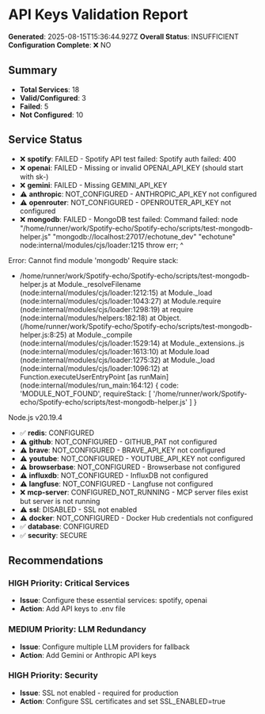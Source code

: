 # API Keys Validation Report

**Generated**: 2025-08-15T15:36:44.927Z
**Overall Status**: INSUFFICIENT
**Configuration Complete**: ❌ NO

## Summary

- **Total Services**: 18
- **Valid/Configured**: 3
- **Failed**: 5
- **Not Configured**: 10

## Service Status

- ❌ **spotify**: FAILED - Spotify API test failed: Spotify auth failed: 400
- ❌ **openai**: FAILED - Missing or invalid OPENAI_API_KEY (should start with sk-)
- ❌ **gemini**: FAILED - Missing GEMINI_API_KEY
- ⚠️ **anthropic**: NOT_CONFIGURED - ANTHROPIC_API_KEY not configured
- ⚠️ **openrouter**: NOT_CONFIGURED - OPENROUTER_API_KEY not configured
- ❌ **mongodb**: FAILED - MongoDB test failed: Command failed: node "/home/runner/work/Spotify-echo/Spotify-echo/scripts/test-mongodb-helper.js" "mongodb://localhost:27017/echotune_dev" "echotune"
node:internal/modules/cjs/loader:1215
  throw err;
  ^

Error: Cannot find module 'mongodb'
Require stack:
- /home/runner/work/Spotify-echo/Spotify-echo/scripts/test-mongodb-helper.js
    at Module._resolveFilename (node:internal/modules/cjs/loader:1212:15)
    at Module._load (node:internal/modules/cjs/loader:1043:27)
    at Module.require (node:internal/modules/cjs/loader:1298:19)
    at require (node:internal/modules/helpers:182:18)
    at Object.<anonymous> (/home/runner/work/Spotify-echo/Spotify-echo/scripts/test-mongodb-helper.js:8:25)
    at Module._compile (node:internal/modules/cjs/loader:1529:14)
    at Module._extensions..js (node:internal/modules/cjs/loader:1613:10)
    at Module.load (node:internal/modules/cjs/loader:1275:32)
    at Module._load (node:internal/modules/cjs/loader:1096:12)
    at Function.executeUserEntryPoint [as runMain] (node:internal/modules/run_main:164:12) {
  code: 'MODULE_NOT_FOUND',
  requireStack: [
    '/home/runner/work/Spotify-echo/Spotify-echo/scripts/test-mongodb-helper.js'
  ]
}

Node.js v20.19.4

- ✅ **redis**: CONFIGURED
- ⚠️ **github**: NOT_CONFIGURED - GITHUB_PAT not configured
- ⚠️ **brave**: NOT_CONFIGURED - BRAVE_API_KEY not configured
- ⚠️ **youtube**: NOT_CONFIGURED - YOUTUBE_API_KEY not configured
- ⚠️ **browserbase**: NOT_CONFIGURED - Browserbase not configured
- ⚠️ **influxdb**: NOT_CONFIGURED - InfluxDB not configured
- ⚠️ **langfuse**: NOT_CONFIGURED - Langfuse not configured
- ❌ **mcp-server**: CONFIGURED_NOT_RUNNING - MCP server files exist but server is not running
- ⚠️ **ssl**: DISABLED - SSL not enabled
- ⚠️ **docker**: NOT_CONFIGURED - Docker Hub credentials not configured
- ✅ **database**: CONFIGURED
- ✅ **security**: SECURE

## Recommendations

### HIGH Priority: Critical Services
- **Issue**: Configure these essential services: spotify, openai
- **Action**: Add API keys to .env file

### MEDIUM Priority: LLM Redundancy
- **Issue**: Configure multiple LLM providers for fallback
- **Action**: Add Gemini or Anthropic API keys

### HIGH Priority: Security
- **Issue**: SSL not enabled - required for production
- **Action**: Configure SSL certificates and set SSL_ENABLED=true

